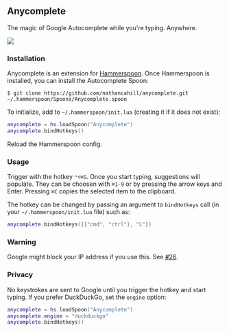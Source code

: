 ## Anycomplete

The magic of Google Autocomplete while you're typing. Anywhere.

![](http://i.imgur.com/kYoE7hs.gif)

### Installation

Anycomplete is an extension for [Hammerspoon](http://hammerspoon.org/). Once Hammerspoon is installed, you can install the Autocomplete Spoon:

    $ git clone https://github.com/nathancahill/anycomplete.git ~/.hammerspoon/Spoons/Anycomplete.spoon

To initialize, add to `~/.hammerspoon/init.lua` (creating it if it does not exist):

```lua
anycomplete = hs.loadSpoon("Anycomplete")
anycomplete.bindHotkeys()
```

Reload the Hammerspoon config.

### Usage

Trigger with the hotkey `⌃⌥⌘G`. Once you start typing, suggestions will populate.
They can be choosen with `⌘1-9` or by pressing the arrow keys and Enter.
Pressing `⌘C` copies the selected item to the clipboard.

The hotkey can be changed by passing an argument to
`bindHotkeys` call (in your `~/.hammerspoon/init.lua` file)
such as:

```lua
anycomplete.bindHotkeys({{"cmd", "ctrl"}, "L"})
```

### Warning

Google might block your IP address if you use this. See [#26](https://github.com/nathancahill/Anycomplete/issues/26).

### Privacy

No keystrokes are sent to Google until you trigger the hotkey and start typing. If you prefer DuckDuckGo,
set the `engine` option:

```lua
anycomplete = hs.loadSpoon("Anycomplete")
anycomplete.engine = "duckduckgo"
anycomplete.bindHotkeys()
```
